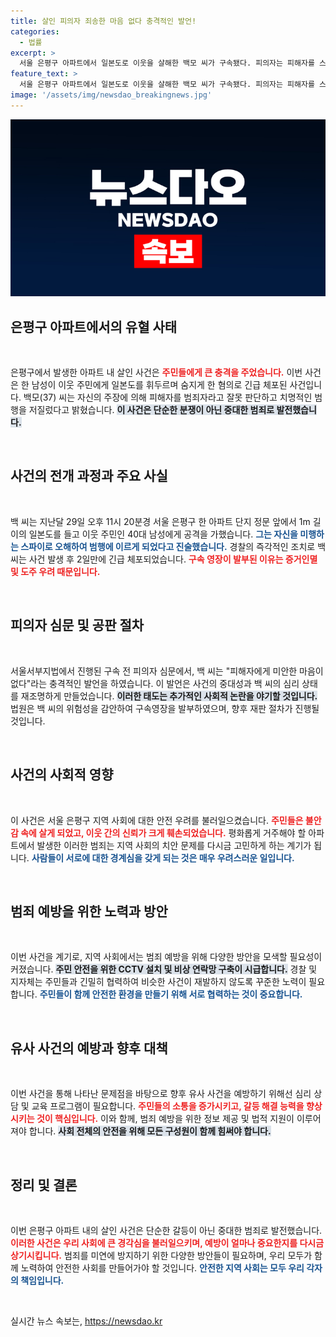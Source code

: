```yaml
---
title: 살인 피의자 죄송한 마음 없다 충격적인 발언!
categories:
  - 법률
excerpt: >
  서울 은평구 아파트에서 일본도로 이웃을 살해한 백모 씨가 구속됐다. 피의자는 피해자를 스파이로 착각했다고 주장하며, 미안한 마음이 없다는 충격적인 발언을 남겼다. 범행 동기와 사건의 전말이 주목받고 있다.
feature_text: >
  서울 은평구 아파트에서 일본도로 이웃을 살해한 백모 씨가 구속됐다. 피의자는 피해자를 스파이로 착각했다고 주장하며, 미안한 마음이 없다는 충격적인 발언을 남겼다. 범행 동기와 사건의 전말이 주목받고 있다.
image: '/assets/img/newsdao_breakingnews.jpg'
---
```


<p><img src="/assets/img/newsdao_breakingnews.jpg" alt="firstkoreanews 속보" /></p>

<h2 data-ke-size="size26">은평구 아파트에서의 유혈 사태</h2>

<p data-ke-size="size16">&nbsp;</p>

<p>은평구에서 발생한 아파트 내 살인 사건은 <b><span style="color: #ee2323;">주민들에게 큰 충격을 주었습니다.</span></b> 이번 사건은 한 남성이 이웃 주민에게 일본도를 휘두르며 숨지게 한 혐의로 긴급 체포된 사건입니다. 백모(37) 씨는 자신의 주장에 의해 피해자를 범죄자라고 잘못 판단하고 치명적인 범행을 저질렀다고 밝혔습니다. <b><span style="background-color: #21538527;">이 사건은 단순한 분쟁이 아닌 중대한 범죄로 발전했습니다.</span></b> </p>

<p data-ke-size="size16">&nbsp;</p>

<h2 data-ke-size="size26">사건의 전개 과정과 주요 사실</h2>

<p data-ke-size="size16">&nbsp;</p>

<p>백 씨는 지난달 29일 오후 11시 20분경 서울 은평구 한 아파트 단지 정문 앞에서 1m 길이의 일본도를 들고 이웃 주민인 40대 남성에게 공격을 가했습니다. <b><span style="color: #1a5490;">그는 자신을 미행하는 스파이로 오해하여 범행에 이르게 되었다고 진술했습니다.</span></b> 경찰의 즉각적인 조치로 백 씨는 사건 발생 후 2일만에 긴급 체포되었습니다. <b><span style="color: #ee2323;">구속 영장이 발부된 이유는 증거인멸 및 도주 우려 때문입니다.</span></b> </p>

<p data-ke-size="size16">&nbsp;</p>

<h2 data-ke-size="size26">피의자 심문 및 공판 절차</h2>

<p data-ke-size="size16">&nbsp;</p>

<p>서울서부지법에서 진행된 구속 전 피의자 심문에서, 백 씨는 "피해자에게 미안한 마음이 없다"라는 충격적인 발언을 하였습니다. 이 발언은 사건의 중대성과 백 씨의 심리 상태를 재조명하게 만들었습니다. <b><span style="background-color: #21538527;">이러한 태도는 추가적인 사회적 논란을 야기할 것입니다.</span></b> 법원은 백 씨의 위험성을 감안하여 구속영장을 발부하였으며, 향후 재판 절차가 진행될 것입니다.</p>

<p data-ke-size="size16">&nbsp;</p>

<h2 data-ke-size="size26">사건의 사회적 영향</h2>

<p data-ke-size="size16">&nbsp;</p>

<p>이 사건은 서울 은평구 지역 사회에 대한 안전 우려를 불러일으켰습니다. <b><span style="color: #ee2323;">주민들은 불안감 속에 살게 되었고, 이웃 간의 신뢰가 크게 훼손되었습니다.</span></b> 평화롭게 거주해야 할 아파트에서 발생한 이러한 범죄는 지역 사회의 치안 문제를 다시금 고민하게 하는 계기가 됩니다. <b><span style="color: #1a5490;">사람들이 서로에 대한 경계심을 갖게 되는 것은 매우 우려스러운 일입니다.</span></b> </p>

<p data-ke-size="size16">&nbsp;</p>

<h2 data-ke-size="size26">범죄 예방을 위한 노력과 방안</h2>

<p data-ke-size="size16">&nbsp;</p>

<p>이번 사건을 계기로, 지역 사회에서는 범죄 예방을 위해 다양한 방안을 모색할 필요성이 커졌습니다. <b><span style="background-color: #21538527;">주민 안전을 위한 CCTV 설치 및 비상 연락망 구축이 시급합니다.</span></b> 경찰 및 지자체는 주민들과 긴밀히 협력하여 비슷한 사건이 재발하지 않도록 꾸준한 노력이 필요합니다. <b><span style="color: #1a5490;">주민들이 함께 안전한 환경을 만들기 위해 서로 협력하는 것이 중요합니다.</span></b> </p>

<p data-ke-size="size16">&nbsp;</p>

<h2 data-ke-size="size26">유사 사건의 예방과 향후 대책</h2>

<p data-ke-size="size16">&nbsp;</p>

<p>이번 사건을 통해 나타난 문제점을 바탕으로 향후 유사 사건을 예방하기 위해선 심리 상담 및 교육 프로그램이 필요합니다. <b><span style="color: #ee2323;">주민들의 소통을 증가시키고, 갈등 해결 능력을 향상시키는 것이 핵심입니다.</span></b> 이와 함께, 범죄 예방을 위한 정보 제공 및 법적 지원이 이루어져야 합니다. <b><span style="background-color: #21538527;">사회 전체의 안전을 위해 모든 구성원이 함께 힘써야 합니다.</span></b> </p>

<p data-ke-size="size16">&nbsp;</p>

<h2 data-ke-size="size26">정리 및 결론</h2>

<p data-ke-size="size16">&nbsp;</p>

<p>이번 은평구 아파트 내의 살인 사건은 단순한 갈등이 아닌 중대한 범죄로 발전했습니다. <b><span style="color: #ee2323;">이러한 사건은 우리 사회에 큰 경각심을 불러일으키며, 예방이 얼마나 중요한지를 다시금 상기시킵니다.</span></b> 범죄를 미연에 방지하기 위한 다양한 방안들이 필요하며, 우리 모두가 함께 노력하여 안전한 사회를 만들어가야 할 것입니다. <b><span style="color: #1a5490;">안전한 지역 사회는 모두 우리 각자의 책임입니다.</span></b> </p>

<p data-ke-size="size16">&nbsp;</p>
실시간 뉴스 속보는, <a href="https://newsdao.kr" rel="dofollow">https://newsdao.kr</a>


